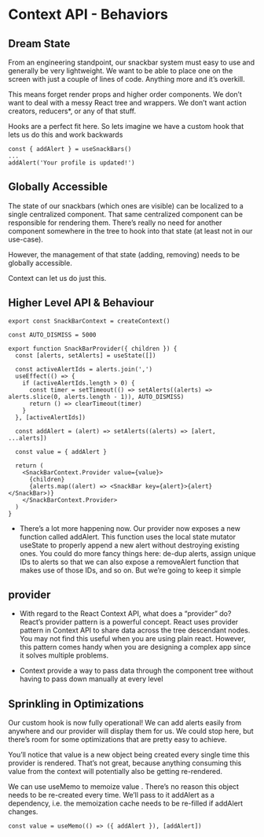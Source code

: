 
# Context API - Behaviors
## Dream State
From an engineering standpoint, our snackbar system must easy to use and generally be very lightweight. We want to be able to place one on the screen with just a couple of lines of code. Anything more and it’s overkill.

This means forget render props and higher order components. We don’t want to deal with a messy React tree and wrappers. We don’t want action creators, reducers*, or any of that stuff.

Hooks are a perfect fit here. So lets imagine we have a custom hook that lets us do this and work backwards

```
const { addAlert } = useSnackBars()
...
addAlert('Your profile is updated!')
```

## Globally Accessible
The state of our snackbars (which ones are visible) can be localized to a single centralized component. That same centralized component can be responsible for rendering them. There’s really no need for another component somewhere in the tree to hook into that state (at least not in our use-case).

However, the management of that state (adding, removing) needs to be globally accessible.

Context can let us do just this.

## Higher Level API & Behaviour

```
export const SnackBarContext = createContext()

const AUTO_DISMISS = 5000

export function SnackBarProvider({ children }) {
  const [alerts, setAlerts] = useState([])
  
  const activeAlertIds = alerts.join(',')
  useEffect(() => {
    if (activeAlertIds.length > 0) {
      const timer = setTimeout(() => setAlerts((alerts) => alerts.slice(0, alerts.length - 1)), AUTO_DISMISS)
      return () => clearTimeout(timer)
    }
  }, [activeAlertIds])

  const addAlert = (alert) => setAlerts((alerts) => [alert, ...alerts])

  const value = { addAlert }
    
  return (
    <SnackBarContext.Provider value={value}>
      {children}
      {alerts.map((alert) => <SnackBar key={alert}>{alert}</SnackBar>)}
    </SnackBarContext.Provider>
  )
}
```
* There’s a lot more happening now. Our provider now exposes a new function called addAlert. This function uses the local state mutator useState to properly append a new alert without destroying existing ones. You could do more fancy things here: de-dup alerts, assign unique IDs to alerts so that we can also expose a removeAlert function that makes use of those IDs, and so on. But we’re going to keep it simple



## provider 
* With regard to the React Context API, what does a “provider” do?
React’s provider pattern is a powerful concept. React uses provider pattern in Context API to share data across the tree descendant nodes. You may not find this useful when you are using plain react. However, this pattern comes handy when you are designing a complex app since it solves multiple problems.

* Context provide a way to pass data through the component tree without having to pass down manually at every level

## Sprinkling in Optimizations
Our custom hook is now fully operational! We can add alerts easily from anywhere and our provider will display them for us. We could stop here, but there’s room for some optimizations that are pretty easy to achieve.

You’ll notice that value is a new object being created every single time this provider is rendered. That’s not great, because anything consuming this value from the context will potentially also be getting re-rendered.

We can use useMemo to memoize value . There’s no reason this object needs to be re-created every time. We’ll pass to it addAlert as a dependency, i.e. the memoization cache needs to be re-filled if addAlert changes.

```
const value = useMemo(() => ({ addAlert }), [addAlert])
```
